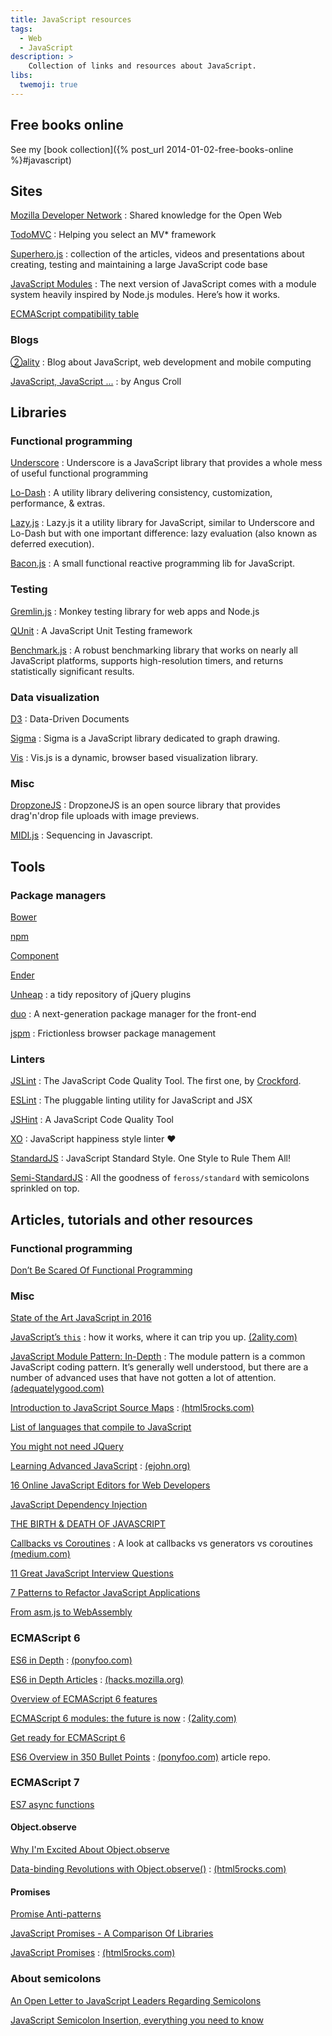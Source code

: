 ```yaml
---
title: JavaScript resources
tags:
  - Web
  - JavaScript
description: >
    Collection of links and resources about JavaScript.
libs:
  twemoji: true
---
```


## Free books online

See my [book collection]({% post_url 2014-01-02-free-books-online %}#javascript)

## Sites

[Mozilla Developer Network](https://developer.mozilla.org)
: Shared knowledge for the Open Web

[TodoMVC](http://todomvc.com/)
: Helping you select an MV* framework

[Superhero.js](http://superherojs.com/)
: collection of the articles, videos and presentations about creating, testing and maintaining a large JavaScript code base

[JavaScript Modules](http://jsmodules.io/)
: The next version of JavaScript comes with a module system heavily inspired by Node.js modules. Here’s how it works.

[ECMAScript compatibility table](http://kangax.github.io/compat-table/)

### Blogs

[②ality][1]
: Blog about JavaScript, web development and mobile computing

[JavaScript, JavaScript ...](http://javascriptweblog.wordpress.com/)
: by Angus Croll

## Libraries

### Functional programming

[Underscore](http://underscorejs.org/)
: Underscore is a JavaScript library that provides a whole mess of useful functional programming

[Lo-Dash](http://lodash.com/)
: A utility library delivering consistency, customization, performance, & extras.

[Lazy.js](http://danieltao.com/lazy.js/)
: Lazy.js it a utility library for JavaScript, similar to Underscore and Lo-Dash but with one important difference: lazy evaluation (also known as deferred execution).

[Bacon.js](http://baconjs.github.io/)
: A small functional reactive programming lib for JavaScript.

### Testing

[Gremlin.js](https://github.com/marmelab/gremlins.js)
: Monkey testing library for web apps and Node.js

[QUnit](https://qunitjs.com/)
: A JavaScript Unit Testing framework

[Benchmark.js](http://benchmarkjs.com/)
: A robust benchmarking library that works on nearly all JavaScript platforms, supports high-resolution timers, and returns statistically significant results.

### Data visualization

[D3](http://d3js.org/)
: Data-Driven Documents

[Sigma](http://sigmajs.org/)
: Sigma is a JavaScript library dedicated to graph drawing.

[Vis](http://visjs.org/)
: Vis.js is a dynamic, browser based visualization library.

### Misc

[DropzoneJS](http://www.dropzonejs.com/)
: DropzoneJS is an open source library that provides drag'n'drop file uploads with image previews.

[MIDI.js](http://mudcu.be/midi-js/)
: Sequencing in Javascript.

## Tools

### Package  managers

[Bower](http://bower.io/)

[npm](https://www.npmjs.com/)

[Component](http://component.io/)

[Ender](http://ender.jit.su/)

[Unheap](http://www.unheap.com/)
: a tidy repository of jQuery plugins

[duo](http://duojs.org/)
: A next-generation package manager for the front-end

[jspm](http://jspm.io/)
: Frictionless browser package management

### Linters

[JSLint](http://www.jslint.com/)
: The JavaScript Code Quality Tool. The first one, by [Crockford](http://www.crockford.com/).

[ESLint](http://eslint.org/)
: The pluggable linting utility for JavaScript and JSX

[JSHint](http://www.jshint.com/)
: A JavaScript Code Quality Tool

[XO](https://github.com/sindresorhus/xo)
: JavaScript happiness style linter ❤️

[StandardJS](http://standardjs.com/)
: JavaScript Standard Style. One Style to Rule Them All!

[Semi-StandardJS](https://github.com/Flet/semistandard)
: All the goodness of `feross/standard` with semicolons sprinkled on top.

## Articles, tutorials and other resources

### Functional programming

[Don’t Be Scared Of Functional Programming](http://www.smashingmagazine.com/2014/07/02/dont-be-scared-of-functional-programming/)

### Misc

[State of the Art JavaScript in 2016](https://medium.com/javascript-and-opinions/state-of-the-art-javascript-in-2016-ab67fc68eb0b)

[JavaScript’s `this`](http://www.2ality.com/2014/05/this.html)
: how it works, where it can trip you up. [(2ality.com)][1]

[JavaScript Module Pattern: In-Depth](http://www.adequatelygood.com/JavaScript-Module-Pattern-In-Depth.html)
: The module pattern is a common JavaScript coding pattern. It’s generally well understood, but there are a number of advanced uses that have not gotten a lot of attention. [(adequatelygood.com)][3]

[Introduction to JavaScript Source Maps](http://www.html5rocks.com/en/tutorials/developertools/sourcemaps/)
: [(html5rocks.com)][2]

[List of languages that compile to JavaScript](https://github.com/jashkenas/coffee-script/wiki/List-of-languages-that-compile-to-JS)

[You might not need JQuery](http://youmightnotneedjquery.com/)

[Learning Advanced JavaScript](http://ejohn.org/apps/learn/)
: [(ejohn.org)][4]

[16 Online JavaScript Editors for Web Developers](http://codecondo.com/16-online-javascript-editors-for-web-developers)

[JavaScript Dependency Injection](http://merrickchristensen.com/articles/javascript-dependency-injection.html)

[THE BIRTH & DEATH OF JAVASCRIPT](https://www.destroyallsoftware.com/talks/the-birth-and-death-of-javascript)

[Callbacks vs Coroutines](https://medium.com/code-adventures/174f1fe66127)
: A look at callbacks vs generators vs coroutines [(medium.com)](https://medium.com)

[11 Great JavaScript Interview Questions](http://www.toptal.com/javascript/interview-questions)

[7 Patterns to Refactor JavaScript Applications](http://journal.crushlovely.com/post/88286828068/7-patterns-to-refactor-javascript-applications-value)

[From asm.js to WebAssembly](https://brendaneich.com/2015/06/from-asm-js-to-webassembly/)

### ECMAScript 6

[ES6 in Depth](http://ponyfoo.com/articles/tagged/es6-in-depth)
: [(ponyfoo.com)][6]

[ES6 in Depth Articles](https://hacks.mozilla.org/category/es6-in-depth/)
: [(hacks.mozilla.org)][5]

[Overview of ECMAScript 6 features](https://github.com/lukehoban/es6features)

[ECMAScript 6 modules: the future is now](http://www.2ality.com/2013/07/es6-modules.html)
: [(2ality.com)][1]

[Get ready for ECMAScript 6](http://k33g.github.io/2014/06/26/ES6-READY.html)

[ES6 Overview in 350 Bullet Points](https://github.com/bevacqua/es6)
: [(ponyfoo.com)][6] article repo.

### ECMAScript 7

[ES7 async functions](https://jakearchibald.com/2014/es7-async-functions/)

#### Object.observe

[Why I'm Excited About Object.observe](http://amasad.me/2014/03/16/why-im-excited-about-objectobserve)

[Data-binding Revolutions with Object.observe()](http://www.html5rocks.com/en/tutorials/es7/observe/)
: [(html5rocks.com)][2]

#### Promises

[Promise Anti-patterns](http://taoofcode.net/promise-anti-patterns/)

[JavaScript Promises - A Comparison Of Libraries](http://complexitymaze.com/2014/03/03/javascript-promises-a-comparison-of-libraries)

[JavaScript Promises](http://www.html5rocks.com/en/tutorials/es6/promises/)
: [(html5rocks.com)][2]

### About semicolons

[An Open Letter to JavaScript Leaders Regarding Semicolons](http://blog.izs.me/post/2353458699/an-open-letter-to-javascript-leaders-regarding)

[JavaScript Semicolon Insertion, everything you need to know](http://inimino.org/~inimino/blog/javascript_semicolons)

  [1]: http://www.2ality.com
  [2]: http://www.html5rocks.com
  [3]: http://www.adequatelygood.com/
  [4]: http://ejohn.org/
  [5]: https://hacks.mozilla.org
  [6]: http://ponyfoo.com/

